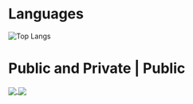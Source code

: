 <!--### Hi there 👋

<!--
**MatthewSteen/MatthewSteen** is a ✨ _special_ ✨ repository because its `README.md` (this file) appears on your GitHub profile.

Here are some ideas to get you started:

- 🔭 I’m currently working on ...
- 🌱 I’m currently learning ...
- 👯 I’m looking to collaborate on ...
- 🤔 I’m looking for help with ...
- 💬 Ask me about ...
- 📫 How to reach me: ...
- 😄 Pronouns: ...
- ⚡ Fun fact: ...
-->

# Languages
![Top Langs](https://github-readme-stats.vercel.app/api/top-langs/?username=MatthewSteen&theme=dark&layout=compact&hide_title=true)

# Public and Private | Public

<a href="">
  <img align="center" src="https://github-readme-stats.vercel.app/api?username=MatthewSteen&theme=dark&hide_title=true&show_icons=true&count_private=true&hide_rank=true" />
</a>
<a href="">
  <img align="center" src="https://github-readme-stats.vercel.app/api?username=MatthewSteen&theme=dark&hide_title=true&show_icons=true&count_private=false&hide_rank=false" />
</a>

<!--
# Public
![Anurag's GitHub stats](https://github-readme-stats.vercel.app/api?username=MatthewSteen&hide_title=true&show_icons=true)

# Public + Private
![Anurag's GitHub stats](https://github-readme-stats.vercel.app/api?username=MatthewSteen&hide_title=true&show_icons=true&count_private=true)

